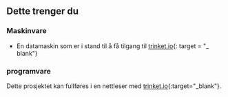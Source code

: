 ## Dette trenger du

### Maskinvare

+ En datamaskin som er i stand til å få tilgang til [trinket.io](https://trinket.io){: target = "_ blank"}

### programvare

Dette prosjektet kan fullføres i en nettleser med [trinket.io](https://trinket.io){:target="_blank"}.